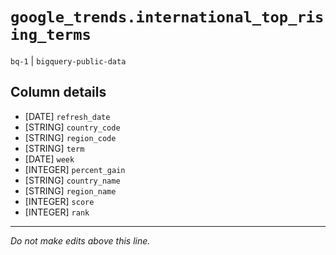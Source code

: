 # `google_trends.international_top_rising_terms`
`bq-1` | `bigquery-public-data`

## Column details
* [DATE]      `refresh_date`
* [STRING]    `country_code`
* [STRING]    `region_code`
* [STRING]    `term`
* [DATE]      `week`
* [INTEGER]   `percent_gain`
* [STRING]    `country_name`
* [STRING]    `region_name`
* [INTEGER]   `score`
* [INTEGER]   `rank`

-------------------------------------------------------------------------------
*Do not make edits above this line.*
